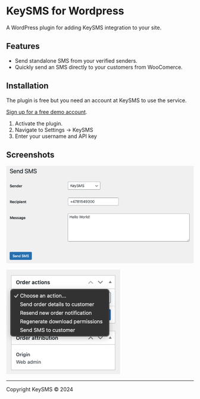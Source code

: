 # KeySMS for Wordpress

A WordPress plugin for adding KeySMS integration to your site.

## Features

* Send standalone SMS from your verified senders.
* Quickly send an SMS directly to your customers from WooComerce.

## Installation

The plugin is free but you need an account at KeySMS to use the service.

[Sign up for a free demo account](https://app.keysms.no/demo).

1. Activate the plugin.
2. Navigate to Settings -> KeySMS
3. Enter your username and API key

## Screenshots

![A screenshot of KeySMS for WordPress](/assets/screenshot-1.png?raw=true "Screenshot 1")

![A screenshot of quick send SMS feature for WooComerce](/assets/screenshot-2.png?raw=true "Screenshot 2")

---

Copyright KeySMS &copy; 2024